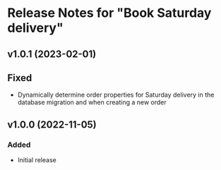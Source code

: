 # Release Notes for "Book Saturday delivery"

## v1.0.1 (2023-02-01)

## Fixed
- Dynamically determine order properties for Saturday delivery in the database migration and when creating a new order

## v1.0.0 (2022-11-05)

### Added
- Initial release
